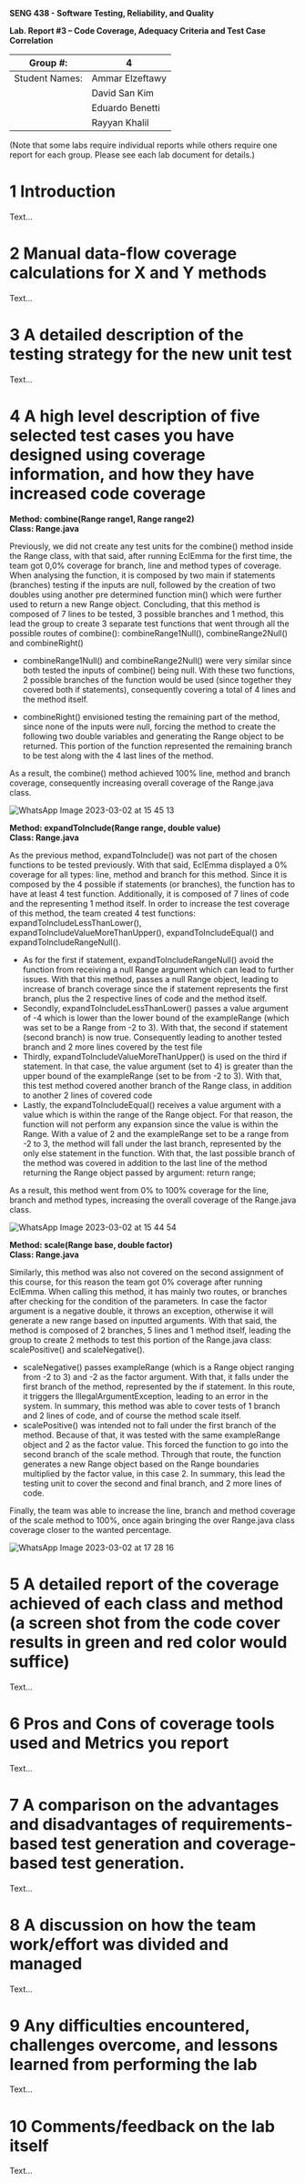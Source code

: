 **SENG 438 - Software Testing, Reliability, and Quality**

**Lab. Report #3 – Code Coverage, Adequacy Criteria and Test Case Correlation**

| Group \#:      |  4    |
| -------------- | --- |
| Student Names: | Ammar Elzeftawy    |
|                | David San Kim      |
|                | Eduardo Benetti    |
|                | Rayyan Khalil      |

(Note that some labs require individual reports while others require one report
for each group. Please see each lab document for details.)

# 1 Introduction

Text…

# 2 Manual data-flow coverage calculations for X and Y methods

Text…

# 3 A detailed description of the testing strategy for the new unit test

Text…

# 4 A high level description of five selected test cases you have designed using coverage information, and how they have increased code coverage

**Method: combine(Range range1, Range range2)**    
**Class: Range.java**

Previously, we did not create any test units for the combine() method inside the Range class, with that said, after running EclEmma for the first time, the team got 0,0% coverage for branch, line and method types of coverage.  When analysing the function, it is composed by two main if statements (branches) testing if the inputs are null, followed by the creation of two doubles using another pre determined function min() which were further used to return a new Range object. Concluding, that this method is composed of 7 lines to be tested, 3 possible branches and 1 method, this lead the group to create 3 separate test functions that went through all the possible routes of combine(): combineRange1Null(), combineRange2Null() and combineRight()
	
- combineRange1Null() and combineRange2Null() were very similar since both tested the inputs of combine() being null. With these two functions, 2 possible branches of the function would be used (since together they covered both if statements), consequently covering a total of 4 lines and the method itself. 

- combineRight() envisioned testing the remaining part of the method, since none of the inputs were null, forcing the method to create the following two double variables and generating the Range object to be returned. This portion of the function represented the remaining branch to be test along with the 4 last lines of the method.

As a result, the combine() method achieved 100% line, method and branch coverage, consequently increasing overall coverage of the Range.java class. 

![WhatsApp Image 2023-03-02 at 15 45 13](https://user-images.githubusercontent.com/30624408/222608833-1e0b9b21-8c6c-4848-82bf-4fdc97ae7a5f.jpg)

**Method: expandToInclude(Range range, double value)**       
**Class: Range.java**

As the previous method, expandToInclude() was not part of the chosen functions to be tested previously. With that said, EclEmma displayed a 0% coverage for all types: line, method and branch for this method. Since it is composed by the 4 possible if statements (or branches), the function has to have at least 4 test function. Additionally, it is composed of 7 lines of code and the representing 1 method itself. In order to increase the test coverage of this method, the team created 4 test functions: expandToIncludeLessThanLower(), expandToIncludeValueMoreThanUpper(), expandToIncludeEqual() and expandToIncludeRangeNull(). 

- As for the first if statement, expandToIncludeRangeNull() avoid the function from receiving a null Range argument which can lead to further issues. With that this method, passes a null Range object, leading to increase of branch coverage since the if statement represents the first branch, plus the 2 respective lines of code and the method itself. 
- Secondly, expandToIncludeLessThanLower() passes a value argument of -4 which is lower than the lower bound of the exampleRange (which was set to be a Range from -2 to 3). With that, the second if statement (second branch) is now true. Consequently leading to another tested branch and 2 more lines covered by the test file
- Thirdly, expandToIncludeValueMoreThanUpper() is used on the third if statement. In that case, the value argument (set to 4) is greater than the upper bound of the exampleRange (set to be from -2 to 3). With that, this test method covered another branch of the Range class, in addition to another 2 lines of covered code
- Lastly, the expandToIncludeEqual() receives a value argument with a value which is within the range of the Range object. For that reason, the function will not perform any expansion since the value is within the Range. With a value of 2 and the exampleRange set to be a range from -2 to 3, the method will fall under the last branch, represented by the only else statement in the function. With that, the last possible branch of the method was covered in addition to the last line of the method returning the Range object passed by argument: return range;

As a result, this method went from 0% to 100% coverage for the line, branch and method types, increasing the overall coverage of the Range.java class.

![WhatsApp Image 2023-03-02 at 15 44 54](https://user-images.githubusercontent.com/30624408/222609721-138d7433-5344-4695-b16d-ccbd3dcfe137.jpg)

**Method: scale(Range base, double factor)**       
**Class: Range.java**

Similarly, this method was also not covered on the second assignment of this course, for this reason the team got 0% coverage after running EclEmma. When calling this method, it has mainly two routes, or branches after checking for the condition of the parameters. In case the factor argument is a negative double, it throws an exception, otherwise it will generate a new range based on inputted arguments. With that said, the method is composed of 2 branches, 5 lines and 1 method itself, leading the group to create 2 methods to test this portion of the Range.java class: scalePositive() and scaleNegative().

- scaleNegative() passes exampleRange (which is a Range object ranging from -2 to 3) and -2 as the factor argument. With that, it falls under the first branch of the method, represented by the if statement. In this route, it triggers the IllegalArgumentException, leading to an error in the system. In summary, this method was able to cover tests of 1 branch and 2 lines of code, and of course the method scale itself. 
- scalePositive() was intended not to fall under the first branch of the method. Because of that, it was tested with the same exampleRange object and 2 as the factor value. This forced the function to go into the second branch of the scale method. Through that route, the function generates a new Range object based on the Range boundaries multiplied by the factor value, in this case 2. In summary, this lead the testing unit to cover the second and final branch, and 2 more lines of code. 

Finally, the team was able to increase the line, branch and method coverage of the scale method to 100%, once again bringing the over Range.java class coverage closer to the wanted percentage.

![WhatsApp Image 2023-03-02 at 17 28 16](https://user-images.githubusercontent.com/30624408/222609895-a79b77fc-2dd9-49e3-9d10-689e5da062f2.jpg)


# 5 A detailed report of the coverage achieved of each class and method (a screen shot from the code cover results in green and red color would suffice)

Text…

# 6 Pros and Cons of coverage tools used and Metrics you report

Text…

# 7 A comparison on the advantages and disadvantages of requirements-based test generation and coverage-based test generation.

Text…

# 8 A discussion on how the team work/effort was divided and managed

Text…

# 9 Any difficulties encountered, challenges overcome, and lessons learned from performing the lab

Text…

# 10 Comments/feedback on the lab itself

Text…
